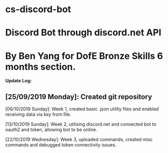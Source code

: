 # cs-discord-bot
Discord Bot through discord.net API 
===================================================
By Ben Yang for DofE Bronze Skills 6 months section.
===================================================
__Update Log:__

[25/09/2019 Monday]: Created git repository
--------------------------------------------
[06/10/2019 Sunday]: Week 1, created basic .json utility files and enabled receiving data via key from file. 

[13/10/2019 Sunday]: Week 2, utilising discord.net and connected bot to oauth2 and token, allowing bot to be online.

[22/10/2019 Wednesday]: Week 3, uploaded commands, created misc commands and debugged token connectivity issues.
